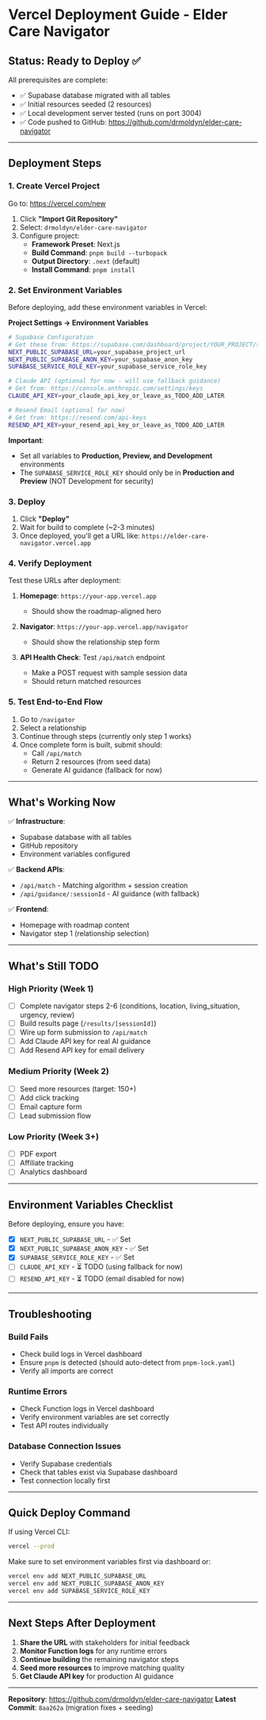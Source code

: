 # Vercel Deployment Guide - Elder Care Navigator

## Status: Ready to Deploy ✅

All prerequisites are complete:
- ✅ Supabase database migrated with all tables
- ✅ Initial resources seeded (2 resources)
- ✅ Local development server tested (runs on port 3004)
- ✅ Code pushed to GitHub: https://github.com/drmoldyn/elder-care-navigator

---

## Deployment Steps

### 1. Create Vercel Project

Go to: https://vercel.com/new

1. Click **"Import Git Repository"**
2. Select: `drmoldyn/elder-care-navigator`
3. Configure project:
   - **Framework Preset**: Next.js
   - **Build Command**: `pnpm build --turbopack`
   - **Output Directory**: `.next` (default)
   - **Install Command**: `pnpm install`

### 2. Set Environment Variables

Before deploying, add these environment variables in Vercel:

**Project Settings → Environment Variables**

```bash
# Supabase Configuration
# Get these from: https://supabase.com/dashboard/project/YOUR_PROJECT/settings/api
NEXT_PUBLIC_SUPABASE_URL=your_supabase_project_url
NEXT_PUBLIC_SUPABASE_ANON_KEY=your_supabase_anon_key
SUPABASE_SERVICE_ROLE_KEY=your_supabase_service_role_key

# Claude API (optional for now - will use fallback guidance)
# Get from: https://console.anthropic.com/settings/keys
CLAUDE_API_KEY=your_claude_api_key_or_leave_as_TODO_ADD_LATER

# Resend Email (optional for now)
# Get from: https://resend.com/api-keys
RESEND_API_KEY=your_resend_api_key_or_leave_as_TODO_ADD_LATER
```

**Important**:
- Set all variables to **Production, Preview, and Development** environments
- The `SUPABASE_SERVICE_ROLE_KEY` should only be in **Production and Preview** (NOT Development for security)

### 3. Deploy

1. Click **"Deploy"**
2. Wait for build to complete (~2-3 minutes)
3. Once deployed, you'll get a URL like: `https://elder-care-navigator.vercel.app`

### 4. Verify Deployment

Test these URLs after deployment:

1. **Homepage**: `https://your-app.vercel.app`
   - Should show the roadmap-aligned hero

2. **Navigator**: `https://your-app.vercel.app/navigator`
   - Should show the relationship step form

3. **API Health Check**: Test `/api/match` endpoint
   - Make a POST request with sample session data
   - Should return matched resources

### 5. Test End-to-End Flow

1. Go to `/navigator`
2. Select a relationship
3. Continue through steps (currently only step 1 works)
4. Once complete form is built, submit should:
   - Call `/api/match`
   - Return 2 resources (from seed data)
   - Generate AI guidance (fallback for now)

---

## What's Working Now

✅ **Infrastructure**:
- Supabase database with all tables
- GitHub repository
- Environment variables configured

✅ **Backend APIs**:
- `/api/match` - Matching algorithm + session creation
- `/api/guidance/:sessionId` - AI guidance (with fallback)

✅ **Frontend**:
- Homepage with roadmap content
- Navigator step 1 (relationship selection)

---

## What's Still TODO

### High Priority (Week 1)
- [ ] Complete navigator steps 2-6 (conditions, location, living_situation, urgency, review)
- [ ] Build results page (`/results/[sessionId]`)
- [ ] Wire up form submission to `/api/match`
- [ ] Add Claude API key for real AI guidance
- [ ] Add Resend API key for email delivery

### Medium Priority (Week 2)
- [ ] Seed more resources (target: 150+)
- [ ] Add click tracking
- [ ] Email capture form
- [ ] Lead submission flow

### Low Priority (Week 3+)
- [ ] PDF export
- [ ] Affiliate tracking
- [ ] Analytics dashboard

---

## Environment Variables Checklist

Before deploying, ensure you have:

- [x] `NEXT_PUBLIC_SUPABASE_URL` - ✅ Set
- [x] `NEXT_PUBLIC_SUPABASE_ANON_KEY` - ✅ Set
- [x] `SUPABASE_SERVICE_ROLE_KEY` - ✅ Set
- [ ] `CLAUDE_API_KEY` - ⏳ TODO (using fallback for now)
- [ ] `RESEND_API_KEY` - ⏳ TODO (email disabled for now)

---

## Troubleshooting

### Build Fails
- Check build logs in Vercel dashboard
- Ensure `pnpm` is detected (should auto-detect from `pnpm-lock.yaml`)
- Verify all imports are correct

### Runtime Errors
- Check Function logs in Vercel dashboard
- Verify environment variables are set correctly
- Test API routes individually

### Database Connection Issues
- Verify Supabase credentials
- Check that tables exist via Supabase dashboard
- Test connection locally first

---

## Quick Deploy Command

If using Vercel CLI:

```bash
vercel --prod
```

Make sure to set environment variables first via dashboard or:

```bash
vercel env add NEXT_PUBLIC_SUPABASE_URL
vercel env add NEXT_PUBLIC_SUPABASE_ANON_KEY
vercel env add SUPABASE_SERVICE_ROLE_KEY
```

---

## Next Steps After Deployment

1. **Share the URL** with stakeholders for initial feedback
2. **Monitor Function logs** for any runtime errors
3. **Continue building** the remaining navigator steps
4. **Seed more resources** to improve matching quality
5. **Get Claude API key** for production AI guidance

---

**Repository**: https://github.com/drmoldyn/elder-care-navigator
**Latest Commit**: `8aa262a` (migration fixes + seeding)
